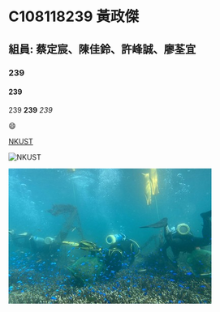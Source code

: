 # C108118239 黃政傑

## 組員: 蔡定宸、陳佳鈴、許峰誠、廖荃宜

### 239

#### 239

239 **239** *239*

😄

[NKUST](https://www.nkust.edu.tw)

![NKUST](https://www.nkust.edu.tw/var/file/0/1000/img/513/182513897.png "NKUST")

![](nkust2.jpg "海底風光")
